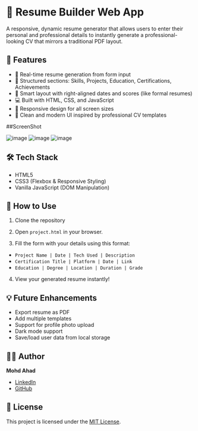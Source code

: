 # 📝 Resume Builder Web App

A responsive, dynamic resume generator that allows users to enter their personal and professional details to instantly generate a professional-looking CV that mirrors a traditional PDF layout.

## 🚀 Features

- 🔧 Real-time resume generation from form input  
- 🎯 Structured sections: Skills, Projects, Education, Certifications, Achievements  
- 🧠 Smart layout with right-aligned dates and scores (like formal resumes)  
- 💻 Built with HTML, CSS, and JavaScript  
- 📱 Responsive design for all screen sizes  
- 🎨 Clean and modern UI inspired by professional CV templates

##ScreenShot

![image](https://github.com/user-attachments/assets/76ddd894-5961-4611-b278-fd6cb66a5803)
![image](https://github.com/user-attachments/assets/111fb697-8c7d-4a75-a9da-1682272e4269)
![image](https://github.com/user-attachments/assets/2381b27a-188a-4e33-a186-4497a71b418e)

## 🛠️ Tech Stack

- HTML5  
- CSS3 (Flexbox & Responsive Styling)  
- Vanilla JavaScript (DOM Manipulation)

## 📂 How to Use

1. Clone the repository  

2. Open `project.html` in your browser.

3. Fill the form with your details using this format:
- `Project Name | Date | Tech Used | Description`
- `Certification Title | Platform | Date | Link`
- `Education | Degree | Location | Duration | Grade`

4. View your generated resume instantly!

## 💡 Future Enhancements

- Export resume as PDF  
- Add multiple templates  
- Support for profile photo upload  
- Dark mode support  
- Save/load user data from local storage

## 🙋‍♂️ Author

**Mohd Ahad**  
- [LinkedIn](https://linkedin.com/in/mohammad-ahad-633719227/)  
- [GitHub](https://github.com/Ahad275)

## 📄 License

This project is licensed under the [MIT License](LICENSE).
